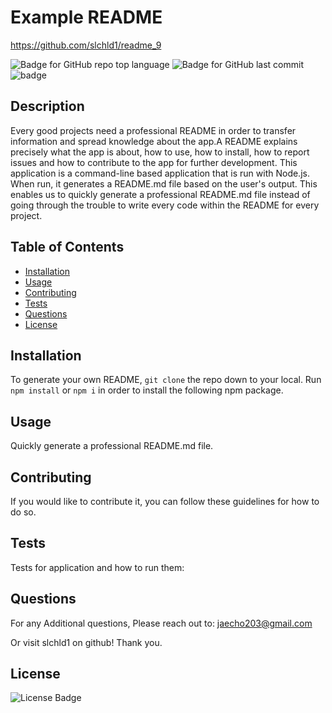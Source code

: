 
# Example README
https://github.com/slchld1/readme_9

![Badge for GitHub repo top language](https://img.shields.io/github/languages/top/slchld1/readme_9?style=flat&logo=appveyor)
![Badge for GitHub last commit](https://img.shields.io/github/last-commit/slchld1/readme_9?style=flat&logo=appveyor)
![badge](https://img.shields.io/badge/license-Unlicensed-brightgreen)<br />
## Description
Every good projects need a professional README in order to transfer information and spread knowledge about the app.A README explains precisely what the app is about, how to use, how to install,  how to report issues and how to contribute to the app for further development. This application is a command-line based application that is run with Node.js. When run, it generates a README.md file based on the user's output. This enables us to quickly generate a professional README.md file instead of going through the trouble to write every code within the README for every project.
## Table of Contents
* [Installation](#installation)
* [Usage](#usage)
* [Contributing](#contributing)
* [Tests](#tests)
* [Questions](#questions)
* [License](#license)   
## Installation
To generate your own README, `git clone` the repo down to your local. Run `npm install` or `npm i` in order to install the following npm package.

## Usage
Quickly generate a professional README.md file.

## Contributing
If you would like to contribute it, you can follow these guidelines for how to do so.

## Tests
Tests for application and how to run them:

## Questions
For any Additional questions, Please reach out to: jaecho203@gmail.com

Or visit slchld1 on github! Thank you.

## License
![License Badge](https://shields.io/badge/license-Unlicensed-green)
